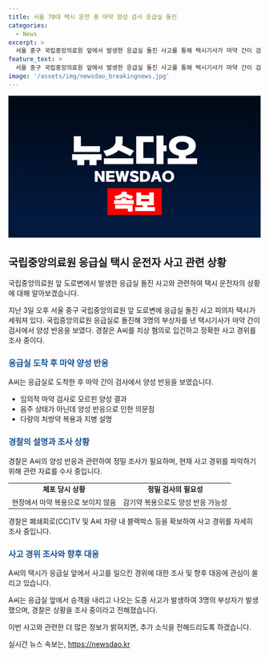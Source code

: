 ```yaml
---
title: 서울 70대 택시 운전 중 마약 양성 검사 응급실 돌진
categories:
  - News
excerpt: >
  서울 중구 국립중앙의료원 앞에서 발생한 응급실 돌진 사고를 통해 택시기사가 마약 간이 검사에서 양성 반응을 보였고, 치상 혐의로 경찰에 입건되었다. 그러나 피의자는 지병으로 인해 다량의 처방약을 복용했고, 음주는 하지 않았다고 주장하며 정밀 검사의 필요성을 강조했다. 현재 경찰은 사고 경위를 조사 중이며, 생명에는 지장이 없는 부상자 3명이 발생한 것으로 알려졌다. [심도있게 조사 중인 마약 양성 택시기사, 사고로 부상자 3명]
feature_text: >
  서울 중구 국립중앙의료원 앞에서 발생한 응급실 돌진 사고를 통해 택시기사가 마약 간이 검사에서 양성 반응을 보였고, 치상 혐의로 경찰에 입건되었다. 그러나 피의자는 지병으로 인해 다량의 처방약을 복용했고, 음주는 하지 않았다고 주장하며 정밀 검사의 필요성을 강조했다. 현재 경찰은 사고 경위를 조사 중이며, 생명에는 지장이 없는 부상자 3명이 발생한 것으로 알려졌다. [심도있게 조사 중인 마약 양성 택시기사, 사고로 부상자 3명]
image: '/assets/img/newsdao_breakingnews.jpg'
---
```


<p><img src="/assets/img/newsdao_breakingnews.jpg" alt="koreaapp 속보" /></p>

<h2 data-ke-size="size26">국립중앙의료원 응급실 택시 운전자 사고 관련 상황</h2>

<p>국립중앙의료원 앞 도로변에서 발생한 응급실 돌진 사고와 관련하여 택시 운전자의 상황에 대해 알아보겠습니다.</p>

<p data-ke-size="size16">지난 3일 오후 서울 중구 국립중앙의료원 앞 도로변에 응급실 돌진 사고 피의자 택시가 세워져 있다. 국립중앙의료원 응급실로 돌진해 3명의 부상자를 낸 택시기사가 마약 간이 검사에서 양성 반응을 보였다. 경찰은 A씨를 치상 혐의로 입건하고 정확한 사고 경위를 조사 중이다.</p>

<h3><b><span style="color: #1a5490;">응급실 도착 후 마약 양성 반응</span></b></h3>

<p>A씨는 응급실로 도착한 후 마약 간이 검사에서 양성 반응을 보였습니다.</p>

<ul>
  <li>임의적 마약 검사로 모르핀 양성 결과</li>
  <li>음주 상태가 아닌데 양성 반응으로 인한 의문점</li>
  <li>다량의 처방약 복용과 지병 설명</li>
</ul>

<h3><b><span style="color: #1a5490;">경찰의 설명과 조사 상황</span></b></h3>

<p>경찰은 A씨의 양성 반응과 관련하여 정밀 조사가 필요하며, 현재 사고 경위를 파악하기 위해 관련 자료를 수사 중입니다.</p>

<table>
  <tr>
    <td style="text-align: center; height: 17px;"><b>체포 당시 상황</b></td>
    <td style="text-align: center; height: 17px;"><b>정밀 검사의 필요성</b></td>
  </tr>
  <tr>
    <td style="text-align: center; height: 17px;">현장에서 마약 복용으로 보이지 않음</td>
    <td style="text-align: center; height: 17px;">감기약 복용으로도 양성 반응 가능성</td>
  </tr>
</table>

<p>경찰은 폐쇄회로(CC)TV 및 A씨 차량 내 블랙박스 등을 확보하여 사고 경위를 자세히 조사 중입니다.</p>

<h3><b><span style="color: #1a5490;">사고 경위 조사와 향후 대응</span></b></h3>

<p>A씨의 택시가 응급실 앞에서 사고를 일으킨 경위에 대한 조사 및 향후 대응에 관심이 쏠리고 있습니다.</p>

<p data-ke-size="size16">A씨는 응급실 앞에서 승객을 내리고 나오는 도중 사고가 발생하여 3명의 부상자가 발생했으며, 경찰은 상황을 조사 중이라고 전해졌습니다.</p>

<p>이번 사고와 관련한 더 많은 정보가 밝혀지면, 추가 소식을 전해드리도록 하겠습니다.</p>
실시간 뉴스 속보는, <a href="https://newsdao.kr" rel="dofollow">https://newsdao.kr</a>


